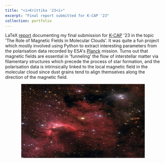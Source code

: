 ```yaml
---
title: "<i>Krittika '23<i>"
excerpt: "Final report submitted for K-CAP '23"
collection: portfolio
---
```


LaTeX [report](https://DebasishPanda529.github.io/pdfs/magnetic-fields-and-stardust.pdf) documenting my final submission for [K-CAP](https://krittikaiitb.github.io/) '23 in the topic 'The Role of Magnetic Fields in Molecular Clouds'. It was quite a fun project which mostly involved using Python to extract interesting parameters from the polarisation data recorded by ESA's [Planck](https://www.esa.int/Enabling_Support/Operations/Planck) mission. Turns out that magnetic fields are essential in 'funneling' the flow of interstellar matter via filamentary structures which precede the process of star formation, and the polarisation data is intrinsically linked to the local magnetic field in the molecular cloud since dust grains tend to align themselves along the direction of the magnetic field. 

<p align="center">
  <img src='/images/cosmos.jpg' width='400' height='240'>
</p>